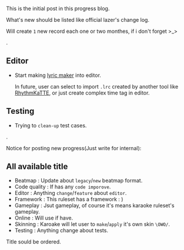 This is the initial post in this progress blog.

What's new should be listed like official lazer's change log.

Will create `1` new record each one or two monthes, if i don't forget >_>

.

## Editor

- Start making [lyric maker](https://github.com/osu-Karaoke/osu-Karaoke/pull/69) into editor.

    In future, user can select to import `.lrc` created by another tool like [RhythmKaTTE](http://juna-idler.blogspot.com/2016/05/rhythmkatte-version-01.html), or just create complex time tag in editor.


## Testing

- Trying to `clean-up` test cases.

.

Notice for posting new progress(Just write for internal):

## All available title

- Beatmap : Update about `legacy`/`new` beatmap format.
- Code quality : If has any `code imporove`.
- Editor : Anything `change`/`feature` about `editor`.
- Framework : This ruleset has a framework : )
- Gameplay : Jsut gameplay, of course it's means karaoke ruleset's gameplay.
- Online : Will use if have.
- Skinning : Karoake will let user to `make`/`apply` it's own skin `\OWO/`.
- Testing : Anything change about tests.

Title sould be ordered.

